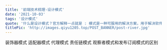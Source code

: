 ```yaml
---
title: '前端技术梳理-设计模式'
date: '2021-10-03'
tags: '设计模式'
quote: '什么是设计模式？官方解释一点就是 : 模式是一种可服用的解决方案，用于解决软件设计中遇到的常见问题...'
titlePic: 'http://images.qiyu1205.top/POST_BANNER/post-river.jpg'
---
```


装饰器模式
适配器模式
代理模式
责任链模式
观察者模式和发布订阅模式的区别